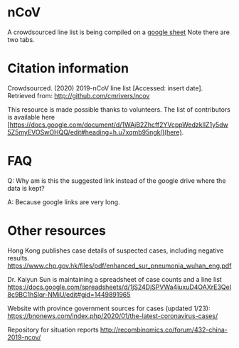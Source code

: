 # nCoV

A crowdsourced line list is being compiled on a [google sheet](https://docs.google.com/spreadsheets/d/1lA1Q73U6PhWMmnuZlTfooYjKKQsYUn7x5NrL1Oxi8vw/edit#gid=0) Note there are two tabs.

# Citation information

Crowdsourced. (2020) 2019-nCoV line list [Accessed: insert date]. Retrieved from: http://github.com/cmrivers/ncov

This resource is made possible thanks to volunteers. The list of contributors is available here [https://docs.google.com/document/d/1WAjB2Zhcff2YVcppWedzkIlZ1y5dw5Z5myEVOSwOHQQ/edit#heading=h.u7xqmb95ngkl](here).

# FAQ 

Q: Why am is this the suggested link instead of the google drive where the data is kept?

A: Because google links are very long.

# Other resources

Hong Kong publishes case details of suspected cases, including negative results.
https://www.chp.gov.hk/files/pdf/enhanced_sur_pneumonia_wuhan_eng.pdf

Dr. Kaiyun Sun is maintaining a spreadsheet of case counts and a line list
https://docs.google.com/spreadsheets/d/1jS24DjSPVWa4iuxuD4OAXrE3QeI8c9BC1hSlqr-NMiU/edit#gid=1449891965

Website with province government sources for cases (updated 1/23): 
https://bnonews.com/index.php/2020/01/the-latest-coronavirus-cases/

Repository for situation reports
http://recombinomics.co/forum/432-china-2019-ncov/
